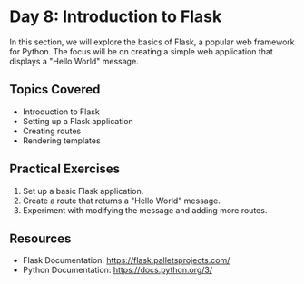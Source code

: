 # Day 8: Introduction to Flask

In this section, we will explore the basics of Flask, a popular web framework for Python. The focus will be on creating a simple web application that displays a "Hello World" message.

## Topics Covered
- Introduction to Flask
- Setting up a Flask application
- Creating routes
- Rendering templates

## Practical Exercises
1. Set up a basic Flask application.
2. Create a route that returns a "Hello World" message.
3. Experiment with modifying the message and adding more routes.

## Resources
- Flask Documentation: https://flask.palletsprojects.com/
- Python Documentation: https://docs.python.org/3/